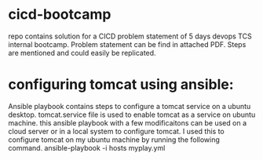 # cicd-bootcamp
repo contains solution for a CICD problem statement of 5 days devops TCS internal bootcamp. Problem statement can be find in attached PDF. Steps are mentioned and could easily be replicated.

# configuring tomcat using ansible:
Ansible playbook contains steps to configure a tomcat service on a ubuntu desktop. tomcat.service file is used to enable tomcat as a service on ubuntu machine. this ansible playbook with a few modificaitons can be used on a cloud server or in a local system to configure tomcat. I used this to configure tomcat on my ubuntu machine by running the following command.
  ansible-playbook -i hosts myplay.yml
